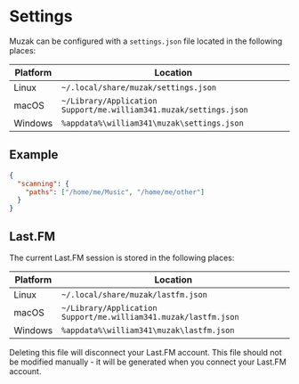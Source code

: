 # Settings
Muzak can be configured with a `settings.json` file located in the following places:

| Platform | Location                                                          |
|----------|-------------------------------------------------------------------|
| Linux    | `~/.local/share/muzak/settings.json`                              |
| macOS    | `~/Library/Application Support/me.william341.muzak/settings.json` |
| Windows  | `%appdata%\william341\muzak\settings.json`                        |

## Example

```json
{
  "scanning": {
    "paths": ["/home/me/Music", "/home/me/other"]
  }
}
```

## Last.FM
The current Last.FM session is stored in the following places:

| Platform | Location                                                        |
|----------|-----------------------------------------------------------------|
| Linux    | `~/.local/share/muzak/lastfm.json`                              |
| macOS    | `~/Library/Application Support/me.william341.muzak/lastfm.json` |
| Windows  | `%appdata%\william341\muzak\lastfm.json`                        |

Deleting this file will disconnect your Last.FM account. This file should not
be modified manually - it will be generated when you connect your Last.FM
account.
